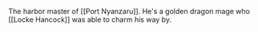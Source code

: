 The harbor master of [[Port Nyanzaru]]. He's a golden dragon mage who [[Locke Hancock]] was able to charm his way by.